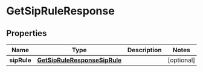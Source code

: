 

# GetSipRuleResponse


## Properties

| Name | Type | Description | Notes |
|------------ | ------------- | ------------- | -------------|
|**sipRule** | [**GetSipRuleResponseSipRule**](GetSipRuleResponseSipRule.md) |  |  [optional] |



